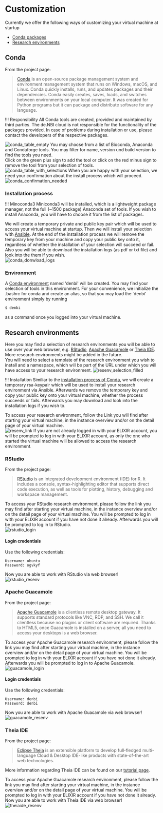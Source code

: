 # Customization
Currently we offer the following ways of customizing your virtual machine at startup  
  - [Conda packages](#conda)  
  - [Research environments](#research-environments)
## Conda
From the project page:
>[Conda](https://docs.conda.io/projects/conda/en/latest/index.html) is an open-source package management system and environment management system that runs on Windows, macOS, and Linux. Conda quickly installs, runs, and updates packages and their dependencies. Conda easily creates, saves, loads, and switches between environments on your local computer. It was created for Python programs but it can package and distribute software for any language.  

!!! Responsibility
    All Conda tools are created, provided and maintained by third parties. The de.NBI cloud is not responsible for the functionality of the packages provided. In case of problems during installation or use, please contact the developers of the respective packages.

![conda_table_empty](img/customization/empty_conda_table.png)
You may choose from a list of Bioconda, Anaconda and Condaforge tools. You may filter for name, version und build version to find the tools you need.  
Click on the green plus sign to add the tool or click on the red minus sign to remove the tool from your selection of tools.  
![conda_table_with_selections](img/customization/selection_conda_table.png)
When you are happy with your selection, we need your confirmation about the install process which will proceed.  
![conda_confirmation_needed](img/customization/conda_confirmation.png)
### Installation process

!!! Minoconda3
    Miniconda3 will be installed, which is a lightweight package manager, not the full (~1500 package) Anaconda set of tools. If you wish to install Anaconda, you will have to choose it from the list of packages.

We will create a temporary private and public key pair which will be used to access your virtual machine at startup. Then we will install your selection with [Ansible](https://docs.ansible.com/ansible/latest/index.html). At the end of the installation process we will remove the temporary key from your machine and copy your public key onto it, regardless of whether the installation of your selection will succeed or fail. Also you will be able to download the installation logs (as pdf or txt file) and look into the them if you wish.  
![conda_donwload_logs](img/customization/htc_ansible_logs.png)
### Environment
A [Conda environment](https://docs.conda.io/projects/conda/en/latest/user-guide/concepts/environments.html) named 'denbi' will be created. You may find your selection of tools in this environment. For your convenience, we initialize the .bashrc for conda and create an alias, so that you may load the 'denbi' environment simply by running 
~~~BASH
$ denbi
~~~
as a command once you logged into your virtual machine.
## Research environments
Here you may find a selection of research environments you will be able to use over your web browser, e.g. [RStudio](#rstudio), [Apache Guacamole](#apache-guacamole) or [Theia IDE](theia-ide). More research environments might be added in the future.  
You will need to select a template of the research environment you wish to install and a namespace, which will be part of the URL under which you will have access to your research environment. ![resenv_selection_filled](img/customization/resenv_filled.png)  

!!! Installation
    Similiar to the [installation process of Conda](#conda#installation-process), we will create a temporary rsa-keypair which will be used to install your research environment via Ansible. Afterwards we remove the temporary key and copy your public key onto your virtual machine, whether the process succeeds or fails. Afterwards you may download and look into the installation logs if you wish to.

To access your research environment, follow the Link you will find after starting your virtual machine, in the instance overview and/or on the detail page of your virtual machine.  
![resenv_link](img/customization/htc_resenv_url.png)
If you are not already logged in with your ELIXIR account, you will be prompted to log in with your ELIXIR account, as only the one who started the virtual machine will be allowed to access the research environment.
### RStudio
From the project page:
>[RStudio](https://rstudio.com/products/rstudio/) is an integrated development environment (IDE) for R. It includes a console, syntax-highlighting editor that supports direct code execution, as well as tools for plotting, history, debugging and workspace management.  

To access your RStudio research environment, please follow the link you may find after starting your virtual machine, in the instance overview and/or on the detail page of your virtual machine. You will be prompted to log in with your ELIXIR account if you have not done it already. Afterwards you will be prompted to log in to RStudio.  
![rstudio_login](img/customization/rstudio_login.png)  
#### Login credentials
Use the following credentials:  
```
Username: ubuntu  
Password: ogvkyf
```
Now you are able to work with RStudio via web browser!  
![rstudio_resenv](img/customization/rstudio_resenv.png)
### Apache Guacamole
From the project page:
> [Apache Guacamole](https://guacamole.apache.org/) is a clientless remote desktop gateway. It supports standard protocols like VNC, RDP, and SSH. We call it clientless because no plugins or client software are required. Thanks to HTML5, once Guacamole is installed on a server, all you need to access your desktops is a web browser.  

To access your Apache Guacamole research environment, please follow the link you may find after starting your virtual machine, in the instance overview and/or on the detail page of your virtual machine. You will be prompted to log in with your ELIXIR account if you have not done it already. Afterwards you will be prompted to log in to Apache Guacamole.  
![guacamole_login](img/customization/guacamole_login.png)  
#### Login credentials
Use the following credentials:  
```
Username: denbi  
Password: denbi
```
Now you are able to work with Apache Guacamole via web browser!  
![guacamole_resenv](img/customization/guacamole_resenv.png)
### Theia IDE
From the project page:
> [Eclipse Theia](https://theia-ide.org/) is an extensible platform to develop full-fledged multi-language Cloud & Desktop IDE-like products with state-of-the-art web technologies.  

More information regarding Theia IDE can be found on our [tutorial page](../../Tutorials/TheiaIde/#theia-ide).  

To access your Apache Guacamole research environment, please follow the link you may find after starting your virtual machine, in the instance overview and/or on the detail page of your virtual machine. You will be prompted to log in with your ELIXIR account if you have not done it already. Now you are able to work with Theia IDE via web browser!  
![theiaide_resenv](img/customization/theiaide_resenv.png)
